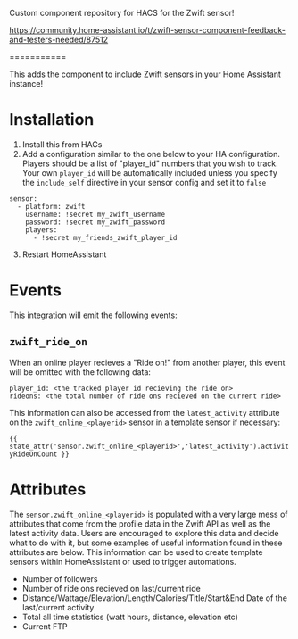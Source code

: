 Custom component repository for HACS for the Zwift sensor!

https://community.home-assistant.io/t/zwift-sensor-component-feedback-and-testers-needed/87512


===========

This adds the component to include Zwift sensors in your Home Assistant instance!

Installation
===

1. Install this from HACs
2. Add a configuration similar to the one below to your HA configuration. Players should be a list of "player_id" numbers that you wish to track. Your own `player_id` will be automatically included unless you specify the `include_self` directive in your sensor config and set it to `false`

```
sensor:
  - platform: zwift
    username: !secret my_zwift_username
    password: !secret my_zwift_password
    players:
      - !secret my_friends_zwift_player_id
```

3. Restart HomeAssistant

Events
===

This integration will emit the following events:

## `zwift_ride_on`

When an online player recieves a "Ride on!" from another player, this event will be omitted with the following data:

```
player_id: <the tracked player id recieving the ride on>
rideons: <the total number of ride ons recieved on the current ride>
```

This information can also be accessed from the `latest_activity` attribute on the `zwift_online_<playerid>` sensor in a template sensor if necessary:

`{{ state_attr('sensor.zwift_online_<playerid>','latest_activity').activityRideOnCount }}`

Attributes
===

The `sensor.zwift_online_<playerid>` is populated with a very large mess of attributes that come from the profile data in the Zwift API as well as the latest activity data. Users are encouraged to explore this data and decide what to do with it, but some examples of useful information found in these attributes are below. This information can be used to create template sensors within HomeAssistant or used to trigger automations.

* Number of followers
* Number of ride ons recieved on last/current ride
* Distance/Wattage/Elevation/Length/Calories/Title/Start&End Date of the last/current activity
* Total all time statistics (watt hours, distance, elevation etc)
* Current FTP
